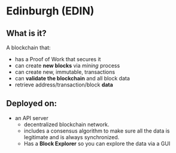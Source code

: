 # Edinburgh (EDIN)

## What is it?
A blockchain that:
- has a Proof of Work that secures it
- can create **new blocks** via *mining* process
- can create new, immutable, transactions
- can **validate the blockchain** and all block data
- retrieve address/transaction/block **data** 

## Deployed on:
- an API server
  - decentralized blockchain network.
  - includes a consensus algorithm to make sure all the data is legitimate and is always synchronized.
  - Has a **Block Explorer** so you can explore the data via a GUI